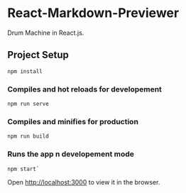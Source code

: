 # React-Markdown-Previewer
Drum Machine in React.js.

## Project Setup
```
npm install
```

### Compiles and hot reloads  for developement
```
npm run serve
```

### Compiles and minifies for production
```
npm run build
```

### Runs the app n developement mode
```
npm start`
```
Open [http://localhost:3000](http://localhost:3000) to view it in the browser.
